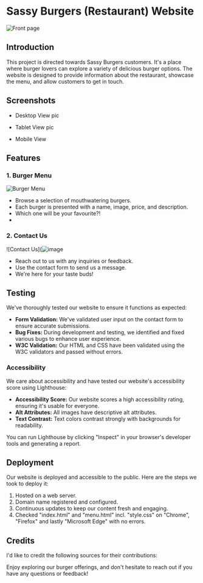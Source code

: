 # Sassy Burgers (Restaurant) Website

![Front page](https://github.com/GlennJohansson85/sassy-burgers/assets/139962883/8c32c057-9633-49d1-a115-021cd94510b7)

## Introduction

This project is directed towards Sassy Burgers customers. It's a place where burger lovers can explore a variety of delicious burger options. The website is designed to provide information about the restaurant, showcase the menu, and allow customers to get in touch.

## Screenshots

- Desktop View pic
  

- Tablet View pic
 

- Mobile View


## Features

### 1. Burger Menu

![Burger Menu](https://github.com/GlennJohansson85/sassy-burgers/assets/139962883/04899ed0-5030-48dd-9922-3127aa269e65)


- Browse a selection of mouthwatering burgers.
- Each burger is presented with a name, image, price, and description.
- Which one will be your favourite?!
- 
### 2. Contact Us

![Contact Us](![image](https://github.com/GlennJohansson85/sassy-burgers/assets/139962883/eb9633d1-83ba-4647-8767-48df5b416924)

- Reach out to us with any inquiries or feedback.
- Use the contact form to send us a message.
- We're here for your taste buds!

## Testing

We've thoroughly tested our website to ensure it functions as expected:

- **Form Validation:** We've validated user input on the contact form to ensure accurate submissions.
- **Bug Fixes:** During development and testing, we identified and fixed various bugs to enhance user experience.
- **W3C Validation:** Our HTML and CSS have been validated using the W3C validators and passed without errors.

### Accessibility

We care about accessibility and have tested our website's accessibility score using Lighthouse:

- **Accessibility Score:** Our website scores a high accessibility rating, ensuring it's usable for everyone.
- **Alt Attributes:** All images have descriptive alt attributes.
- **Text Contrast:** Text colors contrast strongly with backgrounds for readability.

You can run Lighthouse by clicking "Inspect" in your browser's developer tools and generating a report.

## Deployment

Our website is deployed and accessible to the public. Here are the steps we took to deploy it:

1. Hosted on a web server.
2. Domain name registered and configured.
3. Continuous updates to keep our content fresh and engaging.
4. Checked "index.html" and "menu.html" incl. "style.css" on "Chrome", "Firefox" and lastly "Microsoft Edge" with no errors.

## Credits

I'd like to credit the following sources for their contributions:

Enjoy exploring our burger offerings, and don't hesitate to reach out if you have any questions or feedback!

